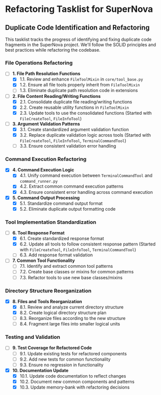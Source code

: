 # Refactoring Tasklist for SuperNova

## Duplicate Code Identification and Refactoring

This tasklist tracks the progress of identifying and fixing duplicate code fragments in the SuperNova project. We'll follow the SOLID principles and best practices while refactoring the codebase.

### File Operations Refactoring

- [ ] **1. File Path Resolution Functions**
  - [x] 1.1. Review and enhance `FileToolMixin` in `core/tool_base.py`
  - [x] 1.2. Ensure all file tools properly inherit from `FileToolMixin`
  - [ ] 1.3. Eliminate duplicate path resolution code in extensions

- [ ] **2. File Content Reading/Writing Functions**
  - [x] 2.1. Consolidate duplicate file reading/writing functions
  - [x] 2.2. Create reusable utility functions in `FileToolMixin`
  - [x] 2.3. Update tools to use the consolidated functions (Started with `FileCreateTool`, `FileInfoTool`)

- [ ] **3. Argument Validation Patterns**
  - [x] 3.1. Create standardized argument validation function
  - [x] 3.2. Replace duplicate validation logic across tools (Started with `FileCreateTool`, `FileInfoTool`, `TerminalCommandTool`)
  - [ ] 3.3. Ensure consistent validation error handling

### Command Execution Refactoring

- [x] **4. Command Execution Logic**
  - [x] 4.1. Unify command execution between `TerminalCommandTool` and `command_runner.py`
  - [x] 4.2. Extract common command execution patterns
  - [x] 4.3. Ensure consistent error handling across command execution

- [x] **5. Command Output Processing**
  - [x] 5.1. Standardize command output format
  - [x] 5.2. Eliminate duplicate output formatting code

### Tool Implementation Standardization

- [ ] **6. Tool Response Format**
  - [x] 6.1. Create standardized response format
  - [x] 6.2. Update all tools to follow consistent response pattern (Started with `FileCreateTool`, `FileInfoTool`, `TerminalCommandTool`)
  - [ ] 6.3. Add response format validation

- [ ] **7. Common Tool Functionality**
  - [ ] 7.1. Identify and extract common tool patterns
  - [ ] 7.2. Create base classes or mixins for common patterns
  - [ ] 7.3. Refactor tools to use new base classes/mixins

### Directory Structure Reorganization

- [x] **8. Files and Tools Reorganization**
  - [x] 8.1. Review and analyze current directory structure
  - [x] 8.2. Create logical directory structure plan
  - [ ] 8.3. Reorganize files according to the new structure
  - [ ] 8.4. Fragment large files into smaller logical units

### Testing and Validation

- [ ] **9. Test Coverage for Refactored Code**
  - [ ] 9.1. Update existing tests for refactored components
  - [ ] 9.2. Add new tests for common functionality
  - [ ] 9.3. Ensure no regression in functionality

- [x] **10. Documentation Update**
  - [x] 10.1. Update code documentation to reflect changes
  - [x] 10.2. Document new common components and patterns
  - [x] 10.3. Update memory-bank with refactoring decisions 